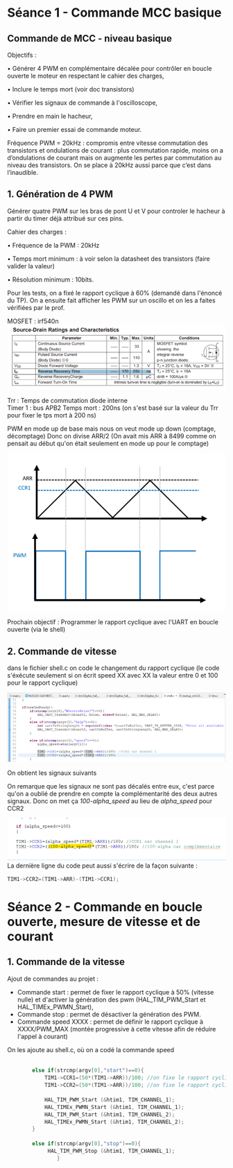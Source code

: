 # Séance 1 - Commande MCC basique

## Commande de MCC - niveau basique
Objectifs :

•	Générer 4 PWM en complémentaire décalée pour contrôler en boucle ouverte le moteur en respectant le cahier des charges,

•	Inclure le temps mort (voir doc transistors)

•	Vérifier les signaux de commande à l'oscilloscope,

•	Prendre en main le hacheur,

•	Faire un premier essai de commande moteur.

Fréquence PWM = 20kHz : compromis entre vitesse commutation des transistors et ondulations de courant : plus commutation rapide, moins on a d’ondulations de courant mais on augmente les pertes par commutation au niveau des transistors. On se place à 20kHz aussi parce que c’est dans l’inaudible.

## 1. Génération de 4 PWM

Générer quatre PWM sur les bras de pont U et V pour controler le hacheur à partir du timer déjà attribué sur ces pins.

Cahier des charges :

•	Fréquence de la PWM : 20kHz

•	Temps mort minimum : à voir selon la datasheet des transistors (faire valider la valeur)

•	Résolution minimum : 10bits.

Pour les tests, on a fixé le rapport cyclique à 60% (demandé dans l'énoncé du TP).
On a ensuite fait afficher les PWM sur un oscillo et on les a faites vérifiées par le prof.

MOSFET : irf540n 
![alt text](https://github.com/Chatvolant/TP_actionneurs/blob/main/mosfet_source_drain_characteristics.png)

Trr : Temps de commutation diode interne  
Timer 1 : bus APB2
Temps mort : 200ns (on s'est basé sur la valeur du Trr pour fixer le tps mort à 200 ns)

PWM en mode up de base mais nous on veut mode up down (comptage, décomptage)
Donc on divise ARR/2 (On avait mis ARR à 8499 comme on pensait au début qu'on était seulement en mode up pour le comptage)

![alt text](https://github.com/Chatvolant/TP_actionneurs/blob/main/pwm.png)

Prochain objectif : Programmer le rapport cyclique avec l'UART en boucle ouverte (via le shell)

## 2. Commande de vitesse

dans le fichier shell.c on code le changement du rapport cyclique (le code s'éxécute seulement si on écrit speed XX avec XX la valeur entre 0 et 100 pour le rapport cyclique)

![alt text](https://github.com/Chatvolant/TP_actionneurs/blob/main/code_speed_v1.png)

On obtient les signaux suivants  


On remarque que les signaux ne sont pas décalés entre eux, c'est parce qu'on a oublié de prendre en compte la complémentarité des deux autres signaux. Donc on met ça _100-alpha_speed_ au lieu de _alpha_speed_ pour CCR2

![alt text](https://github.com/Chatvolant/TP_actionneurs/blob/main/code_speed_v2.png)  
La dernière ligne du code peut aussi s'écrire de la façon suivante : 

```c
TIM1->CCR2=(TIM1->ARR)-(TIM1->CCR1);
```



# Séance 2 - Commande en boucle ouverte, mesure de vitesse et de courant

## 1. Commande de la vitesse
Ajout de commandes au projet :  

- Commande start : permet de fixer le rapport cyclique à 50% (vitesse nulle) et d'activer la génération des pwm (HAL_TIM_PWM_Start et HAL_TIMEx_PWMN_Start),
- Commande stop : permet de désactiver la génération des PWM.
- Commande speed XXXX : permet de définir le rapport cyclique à XXXX/PWM_MAX (montée progressive à cette vitesse afin de réduire l'appel à courant)

On les ajoute au shell.c, où on a codé la commande speed  

```c

		else if(strcmp(argv[0],"start")==0){
			TIM1->CCR1=(50*(TIM1->ARR))/100; //on fixe le rapport cyclique à 50%
			TIM1->CCR2=(50*(TIM1->ARR))/100; //on fixe le rapport cyclique à 50%

			HAL_TIM_PWM_Start (&htim1, TIM_CHANNEL_1);
			HAL_TIMEx_PWMN_Start (&htim1, TIM_CHANNEL_1);
			HAL_TIM_PWM_Start (&htim1, TIM_CHANNEL_2);
			HAL_TIMEx_PWMN_Start (&htim1, TIM_CHANNEL_2);
		}

		else if(strcmp(argv[0],"stop")==0){
			 HAL_TIM_PWM_Stop (&htim1, TIM_CHANNEL_1);
				}
```





